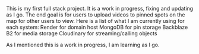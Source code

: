 This is my first full stack project.
It is a work in progress, fixing and updating as I go. The end goal is for users to upload videos to pinned spots on the map for other users to view.
Here is a list of what I am currently using for each system:
    Render for domain host
    MongoDB for pin storage
    Backblaze B2 for media storage
    Cloudinary for streaming/calling objects

As I mentioned this is a work in progress, I am learning as I go.
